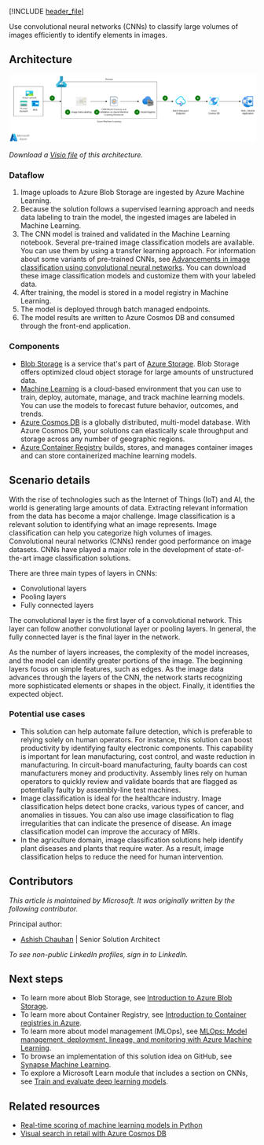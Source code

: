 [!INCLUDE [header_file](../../../includes/sol-idea-header.md)]

Use convolutional neural networks (CNNs) to classify large volumes of images efficiently to identify elements in images.

## Architecture

[ ![Architecture diagram: image classification with convolutional neural networks and Azure Machine Learning.](_images/image-classification-with-convolutional-neural-networks.png)](_images/image-classification-with-convolutional-neural-networks.png#lightbox)

*Download a [Visio file](https://arch-center.azureedge.net/image-classification-with-convolutional-neural-networks.vsdx) of this architecture.*

### Dataflow

1. Image uploads to Azure Blob Storage are ingested by Azure Machine Learning.
2. Because the solution follows a supervised learning approach and needs data labeling to train the model, the ingested images are labeled in Machine Learning.
3. The CNN model is trained and validated in the Machine Learning notebook. Several pre-trained image classification models are available. You can use them by using a transfer learning approach. For information about some variants of pre-trained CNNs, see [Advancements in image classification using convolutional neural networks](https://arxiv.org/pdf/1905.03288.pdf). You can download these image classification models and customize them with your labeled data.
4. After training, the model is stored in a model registry in Machine Learning.
5. The model is deployed through batch managed endpoints.
6. The model results are written to Azure Cosmos DB and consumed through the front-end application.

### Components

- [Blob Storage](https://azure.microsoft.com/services/storage/blobs) is a service that's part of [Azure Storage](https://azure.microsoft.com/products/category/storage). Blob Storage offers optimized cloud object storage for large amounts of unstructured data.
- [Machine Learning](https://azure.microsoft.com/services/machine-learning) is a cloud-based environment that you can use to train, deploy, automate, manage, and track machine learning models. You can use the models to forecast future behavior, outcomes, and trends.
- [Azure Cosmos DB](https://azure.microsoft.com/services/cosmos-db) is a globally distributed, multi-model database. With Azure Cosmos DB, your solutions can elastically scale throughput and storage across any number of geographic regions.
- [Azure Container Registry](https://azure.microsoft.com/services/container-registry) builds, stores, and manages container images and can store containerized machine learning models.

## Scenario details

With the rise of technologies such as the Internet of Things (IoT) and AI, the world is generating large amounts of data. Extracting relevant information from the data has become a major challenge. Image classification is a relevant solution to identifying what an image represents. Image classification can help you categorize high volumes of images. Convolutional neural networks (CNNs) render good performance on image datasets. CNNs have played a major role in the development of state-of-the-art image classification solutions.

There are three main types of layers in CNNs:

- Convolutional layers
- Pooling layers
- Fully connected layers

The convolutional layer is the first layer of a convolutional network. This layer can follow another convolutional layer or pooling layers. In general, the fully connected layer is the final layer in the network.

As the number of layers increases, the complexity of the model increases, and the model can identify greater portions of the image. The beginning layers focus on simple features, such as edges. As the image data advances through the layers of the CNN, the network starts recognizing more sophisticated elements or shapes in the object. Finally, it identifies the expected object.

### Potential use cases

- This solution can help automate failure detection, which is preferable to relying solely on human operators. For instance, this solution can boost productivity by identifying faulty electronic components. This capability is important for lean manufacturing, cost control, and waste reduction in manufacturing. In circuit-board manufacturing, faulty boards can cost manufacturers money and productivity. Assembly lines rely on human operators to quickly review and validate boards that are flagged as potentially faulty by assembly-line test machines.
- Image classification is ideal for the healthcare industry. Image classification helps detect bone cracks, various types of cancer, and anomalies in tissues. You can also use image classification to flag irregularities that can indicate the presence of disease. An image classification model can improve the accuracy of MRIs.
- In the agriculture domain, image classification solutions help identify plant diseases and plants that require water. As a result, image classification helps to reduce the need for human intervention.

## Contributors

*This article is maintained by Microsoft. It was originally written by the following contributor.*

Principal author:

- [Ashish Chauhan](https://www.linkedin.com/in/a69171115/) | Senior Solution Architect

*To see non-public LinkedIn profiles, sign in to LinkedIn.*

## Next steps

- To learn more about Blob Storage, see [Introduction to Azure Blob Storage](/azure/storage/blobs/storage-blobs-introduction).
- To learn more about Container Registry, see [Introduction to Container registries in Azure](/azure/container-registry/container-registry-intro).
- To learn more about model management (MLOps), see [MLOps: Model management, deployment, lineage, and monitoring with Azure Machine Learning](/azure/machine-learning/concept-model-management-and-deployment).
- To browse an implementation of this solution idea on GitHub, see [Synapse Machine Learning](https://github.com/azure/mmlspark).
- To explore a Microsoft Learn module that includes a section on CNNs, see [Train and evaluate deep learning models](/training/modules/train-evaluate-deep-learn-models).

## Related resources

- [Real-time scoring of machine learning models in Python](../../reference-architectures/ai/real-time-scoring-machine-learning-models.yml)
- [Visual search in retail with Azure Cosmos DB](../../industries/retail/visual-search-use-case-overview.yml)
